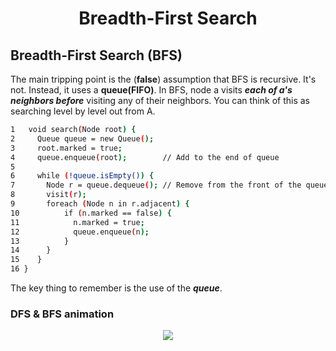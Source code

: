 <h1 align = "center"> Breadth-First Search </h1>

## Breadth-First Search (BFS) 

The main tripping point is the (**false**) assumption that BFS is recursive. It's not. Instead, it uses a **queue(FIFO)**. 
In BFS, node a visits ***each of a's neighbors before*** visiting any of their neighbors. You can think of this as searching level by level out from A.
```sh
1   void search(Node root) { 
2     Queue queue = new Queue(); 
3     root.marked = true; 
4     queue.enqueue(root);        // Add to the end of queue 
5 
6     while (!queue.isEmpty()) { 
7       Node r = queue.dequeue(); // Remove from the front of the queue 
8       visit(r); 
9       foreach (Node n in r.adjacent) { 
10          if (n.marked == false) { 
11            n.marked = true; 
12            queue.enqueue(n); 
13          } 
14      } 
15    } 
16 }
```
The key thing to remember is the use of the ***queue***.

### DFS & BFS animation
<p align="center">

  <img  src="https://miro.medium.com/max/1280/0*miG6xdyYzdvrB67S.gif">

</p>
